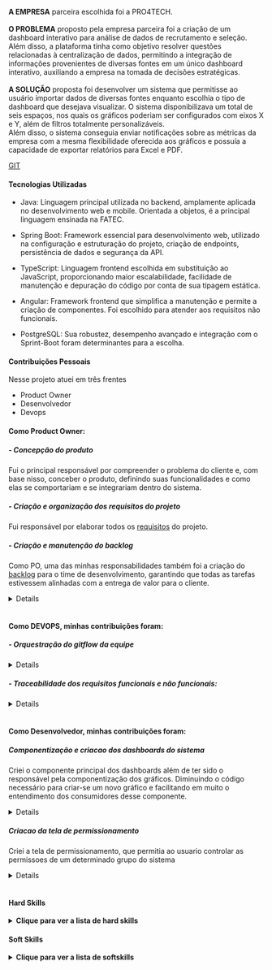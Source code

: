 **A EMPRESA** parceira escolhida foi a PRO4TECH.
<br>
<br>
**O PROBLEMA** proposto pela empresa parceira foi a criação de um dashboard interativo para análise de dados de recrutamento e seleção. Além disso, a plataforma tinha como objetivo resolver questões relacionadas à centralização de dados, permitindo a integração de informações provenientes de diversas fontes em um único dashboard interativo, auxiliando a empresa na tomada de decisões estratégicas. 
<br>
<br>
**A SOLUÇÃO** proposta foi desenvolver um sistema que permitisse ao usuário importar dados de diversas fontes enquanto escolhia o tipo de dashboard que desejava visualizar. O sistema disponibilizava um total de seis espaços, nos quais os gráficos poderiam ser configurados com eixos X e Y, além de filtros totalmente personalizáveis.
<br>
Além disso, o sistema conseguia enviar notificações sobre as métricas da empresa com a mesma flexibilidade oferecida aos gráficos e possuía a capacidade de exportar relatórios para Excel e PDF. 

[GIT](https://github.com/matheus-fiebig/portfolio-fatec/tree/main/5sem)

#### Tecnologias Utilizadas
- Java: Linguagem principal utilizada no backend, amplamente aplicada no desenvolvimento web e mobile. Orientada a objetos, é a principal linguagem ensinada na FATEC. 

- Spring Boot: Framework essencial para desenvolvimento web, utilizado na configuração e estruturação do projeto, criação de endpoints, persistência de dados e segurança da API.

- TypeScript: Linguagem frontend escolhida em substituição ao JavaScript, proporcionando maior escalabilidade, facilidade de manutenção e depuração do código por conta de sua tipagem estática.

- Angular: Framework frontend que simplifica a manutenção e permite a criação de componentes. Foi escolhido para atender aos requisitos não funcionais.

- PostgreSQL: Sua robustez, desempenho avançado e integração com o Sprint-Boot foram determinantes para a escolha. 

#### Contribuições Pessoais
Nesse projeto atuei em três frentes 
- Product Owner
- Desenvolvedor 
- Devops 

#### Como Product Owner:
##### - Concepção do produto
Fui o principal responsável por compreender o problema do cliente e, com base nisso, conceber o produto, definindo suas funcionalidades e como elas se comportariam e se integrariam dentro do sistema.

##### - Criação e organização dos requisitos do projeto
Fui responsável por elaborar todos os [requisitos](https://github.com/matheus-fiebig/portfolio-fatec/blob/main/5sem/devops/Requisitos.md) do projeto.   

##### - Criação e manutenção do backlog
Como PO, uma das minhas responsabilidades também foi a criação do [backlog](https://github.com/matheus-fiebig/portfolio-fatec/tree/main/5sem/backlog) para o time de desenvolvimento, garantindo que todas as tarefas estivessem alinhadas com a entrega de valor para o cliente.
<details> 

    Estrutura das histórias para o time

    Requisitos
    -Identificação dos requisitos impactados pelo desenvolvimento da história (funcionais e não funcionais).

    Critérios de Aceite
    -Definição das funcionalidades que a história deveria possuir e do comportamento esperado no sistema.

    BDD
    -Cenários de execução baseados em eventos, criados para tornar a história mais testável e alinhada às interações do usuário na interface.

</details>    
<br>

#### Como DEVOPS, minhas contribuições foram:
##### - Orquestração do gitflow da equipe
<details>
    Nossos ambientes foram divididos da seguinte maneira:
    
    - **Main**
    - **Qas**
    - **Develop**
    
    A parte mais importante desse fluxo era o padrão de commits estabelecido, que levava em conta o número da subtarefa criada no JIRA (nossa ferramenta de gerenciamento).
    
    **Exemplo:**
    
    - **Jira**
        - Task: PX-1 Criação de Usuário
        - Subtask: PX-2 Criar endpoint de usuário
    - **Git**
        - Commit: PX-2 Criar controller de usuário
    
    Esse ponto é crucial, pois permitia o início da nossa rastreabilidade, o que será discutido no próximo tópico.    
</details>

##### - Traceabilidade dos requisitos funcionais e não funcionais:
<details>
    Fui responsável por organizar o fluxo de rastreabilidade dentro do sistema. Desenvolvi um modelo que possibilita identificar quais requisitos foram impactados por um commit, além de permitir a visualização das histórias afetadas por cada requisito.Para isso é apenas necessário utilizar o JIRA e o GIT.
Você pode conferir mais detalhes no seguinte link: https://github.com/api-5-sem/api-documentation/blob/main/devops/Traceabilidade_De_Requisitos.md
</details>
<br>

#### Como Desenvolvedor, minhas contribuições foram:
##### Componentização e criacao dos dashboards do sistema
Criei o componente principal dos dashboards além de ter sido o responsável pela componentização dos gráficos. Diminuindo o código necessário para criar-se um novo gráfico e facilitando em muito o entendimento dos consumidores desse componente.
    
<details>
    
app-graphic
@Input() public idx: number = 0;
@Input() public chartId: string = '';
@Input() public description: string = '';
@Input() public lineChartType: string = 'line';
@Input() public generatedValues: any[];
@Input() public lineChartData: Array<any>;
@Input() public lineChartLabels: Array<any>;
@Input() public lineChartColors: Array<any>

              
Como pode ser visto acima, todos os gráficos utilizavam a mesma entrada de dados para serem exibidos, sendo necessária apenas a permutação desses valores para gerar gráficos diferentes, o que atendia a uma das propostas do nosso sistema. Além disso, outro ganho foi a centralização da regra desse componente em um único lugar, facilitando a implementação de funcionalidades futuras, como a customização e o compartilhamento de dashboards.
        
<img src="https://github.com/matheus-fiebig/portfolio-fatec/blob/main/5sem/assets/PDF.gif">
</details>

##### Criacao da tela de permissionamento
Criei a tela de permissionamento, que permitia ao usuario controlar as permissoes de um determinado grupo do sistema

<details>
<img src="https://github.com/matheus-fiebig/portfolio-fatec/blob/main/5sem/assets/Permissionamento.gif"> 

Como pode ser visto na imagem acima, o controle de permissões era realizado em uma única página. O sistema obtinha todas as permissões existentes e, em seguida, todas as permissões que aquele grupo possuía. Quando os dois conjuntos de dados se interseccionavam, o sistema realizava a marcação do checkbox e adicionava a permissão a uma lista de permissões mantidas. Quando uma permissão era desmarcada, ela era removida dessa lista. Ao salvar, enviavam-se apenas as permissões que permaneciam no sistema.
</details>

<br>

#### Hard Skills
<details>
  <summary><b>Clique para ver a lista de hard skills</b></summary>
  <br>
  <table align="center">
    <tr>
      <th width="300px">Tecnologia/Metodologia</th>
      <th width="300px">Classificação</th>
    </tr>
    <tr>
      <td>Typescript</td>
      <td>★★★★★★★★☆☆</td>
    </tr>
    <tr>
      <td>Angular</td>
      <td>★★★★★★★★★★</td>
    </tr>
    <tr>
      <td>Java</td>
      <td>★★★★★★★★☆☆</td>
    </tr>
    <tr>
      <td>Spring Boot</td>
      <td>★★☆☆☆☆☆☆☆☆</td>
    </tr>
    <tr> 
      <td>Devops</td>
      <td>★★★★★★★★★☆</td>
    </tr>
    <tr> 
      <td>PostgreSQL</td>
      <td>★★★★☆☆☆☆☆☆</td>
    </tr>
  </table>
</details>

#### Soft Skills
<details>
  <summary><b>Clique para ver a lista de softskills</b></summary>
  <br>
  <table align="center">
    <tr>
      <th width="300px">Tecnologia/Metodologia</th>
      <th width="300px">Classificação</th>
    </tr>
    <tr>
      <td>Comunicação</td>
      <td>★★★★★★★★★★☆</td>
    </tr>
    <tr>
      <td>Responsabilidade</td>
      <td>★★★★★★★★★★☆</td>
    </tr>
    <tr>
      <td>Organização</td>
      <td>★★★★★★★☆☆☆☆</td>
    </tr>
  </table>
</details>
